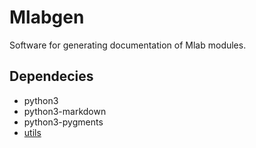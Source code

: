 Mlabgen
=======

Software for generating documentation of Mlab modules.


Dependecies
-----------

 * python3
 * python3-markdown
 * python3-pygments
 * [utils](http://github.com/MLAB-project/utils)
